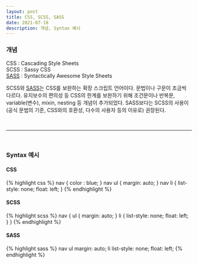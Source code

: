 ```yaml
---
layout: post
title: CSS, SCSS, SASS
date: 2021-07-18
description: 개념, Syntax 예시
---
```

### 개념 
CSS : Cascading Style Sheets  
SCSS : Sassy CSS  
<a href="https://sass-lang.com/" target="blank">SASS</a> : Syntactically Awesome Style Sheets  

SCSS와 <a href="https://sass-lang.com/" target="blank">SASS</a>는 CSS를 보완하는 확장 스크립트 언어이다. 문법이나 구문이 조금씩 다르다. 유지보수의 편의성 등 CSS의 한계를 보완하기 위해 조건문이나 반복문, variable(변수), mixin, nesting 등 개념이 추가되었다. SASS보다는 SCSS의 사용이 (공식 문법의 기준, CSS와의 호환성, 다수의 사용자 등의 이유로) 권장된다.

<br/>
<hr>
<br/>

### Syntax 예시
#### CSS
{% highlight css %}
nav {
 color : blue;
}
nav ul {
 margin: auto;
}
nav li {
 list-style: none;
 float: left;
}
{% endhighlight %}

#### SCSS
{% highlight scss %}
nav {
 ul {
  margin: auto;
 }
 li {
  list-style: none;
  float: left;
 }
}
{% endhighlight %}

#### SASS
{% highlight sass %}
nav 
 ul 
  margin: auto;
 li 
  list-style: none;
  float: left;
{% endhighlight %}